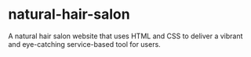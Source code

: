 # natural-hair-salon
A natural hair salon website that uses HTML and CSS to deliver a vibrant and eye-catching service-based tool for users.
